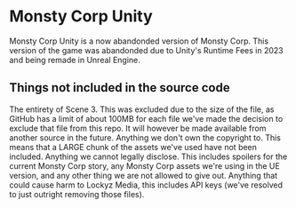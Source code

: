 # Monsty Corp Unity
Monsty Corp Unity is a now abandonded version of Monsty Corp. This version of the game was abandonded due to Unity's Runtime Fees in 2023 and being remade in Unreal Engine.

## Things not included in the source code
The entirety of Scene 3. This was excluded due to the size of the file, as GitHub has a limit of about 100MB for each file we've made the decision to exclude that file from this repo. It will however be made available from another source in the future.
Anything we don't own the copyright to. This means that a LARGE chunk of the assets we've used have not been included.
Anything we cannot legally disclose. This includes spoilers for the current Monsty Corp story, any Monsty Corp assets we're using in the UE version, and any other thing we are not allowed to give out.
Anything that could cause harm to Lockyz Media, this includes API keys (we've resolved to just outright removing those files).
